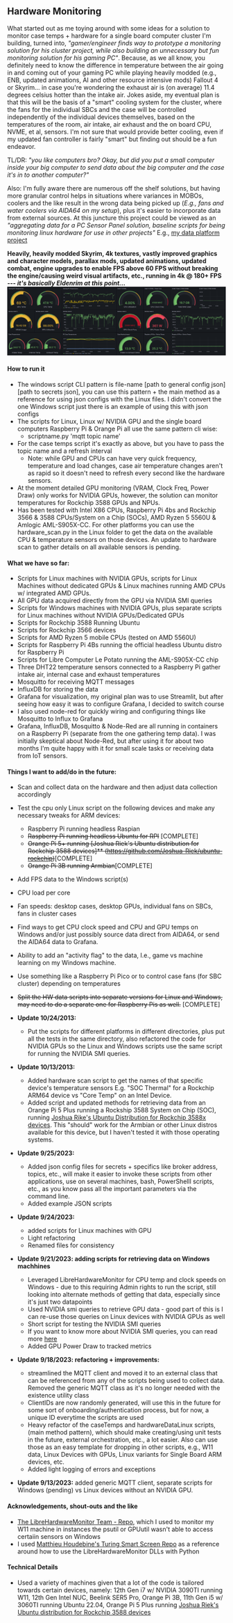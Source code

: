 ## Hardware Monitoring

What started out as me toying around with some ideas for a solution to monitor case temps + hardware for a single board computer cluster I'm building, turned into, *"gamer/engineer finds way to prototype a monitoring solution for his cluster project, while also building an unnecessary but fun monitoring solution for his gaming PC"*. Because, as we all know, you definitely need to know the difference in temperature between the air going in and coming out of your gaming PC while playing heavily modded (e.g., ENB, updated animations, AI and other resource intensive mods) Fallout 4 or Skyrim... in case you're wondering the exhaust air is (on average) 11.4 degrees celsius hotter than the intake air. Jokes aside, my eventual plan is that this will be the basis of a "smart" cooling system for the cluster, where the fans for the individual SBCs and the case will be controlled independently of the individual devices themselves, based on the temperatures of the room, air intake, air exhaust and the on board CPU, NVME, et al, sensors. I'm not sure that would provide better cooling, even if my updated fan controller is fairly "smart" but finding out should be a fun endeavor. 

TL/DR: *"you like computers bro? Okay, but did you put a small computer inside your big computer to send data about the big computer and the case it's in to another computer?"* 

Also: I'm fully aware there are numerous off the shelf solutions, but having more granular control helps in situations where variances in MOBOs, coolers and the like result in the wrong data being picked up (*E.g., fans and water coolers via AIDA64 on my setup*), plus it's easier to incorporate data from external sources. At this juncture this project could be viewed as an *"aggregating data for a PC Sensor Panel solution, baseline scripts for being monitoring linux hardware for use in other projects"*  E.g., [my data platform project](https://github.com/MarkhamLee/finance-productivity-iot-informational-weather-dashboard/tree/main/hardware_telemetry)


**Heavily, heavily modded Skyrim, 4k textures, vastly improved graphics and character models, parallax mods, updated animations, updated combat, engine upgrades to enable FPS above 60 FPS without breaking the engine/causing weird visual artifacts, etc., running in 4k @ 180+ FPS --- *it's basically Eldenrim at this point...*** 
![Dashboard Screenshot](/images/updated_screenshot.png)  

#### How to run it
* The windows script CLI pattern is file-name [path to general config json] [path to secrets json], you can use this pattern + the main method as a reference for using json configs with the Linux files. I didn't convert the one Windows script just there is an example of using this with json configs 
* The scripts for Linux, Linux w/ NVIDIA GPU and the single board computers Raspberry Pi & Orange Pi all use the same pattern cli wise: 
    * scriptname.py 'mqtt topic name'
* For the case temps script it's exactly as above, but you have to pass the topic name and a refresh interval 
    * Note: while GPU and CPUs can have very quick frequency, temperature and load changes, case air temperature changes aren't as rapid so it doesn't need to refresh every second like the hardware sensors. 
* At the moment detailed GPU monitoring (VRAM, Clock Freq, Power Draw) only works for NVIDIA GPUs, however, the solution can monitor temperatures for Rockchip 3588 GPUs and NPUs.
* Has been tested with Intel X86 CPUs, Raspberry Pi 4bs and Rockchip 3566 & 3588 CPUs/System on a Chip (SOCs), AMD Ryzen 5 5560U & Amlogic AML-S905X-CC. For other platforms you can use the hardware_scan.py in the Linux folder to get the data on the available CPU & temperature sensors on those devices. An update to hardware scan to gather details on all available sensors is pending. 


#### What we have so far: 
* Scripts for Linux machines with NVIDIA GPUs, scripts for Linux Machines without dedicated GPUs & Linux machines running AMD CPUs w/ integrated AMD GPUs. 
* All GPU data acquired directly from the GPU via NVIDIA SMI queries 
* Scripts for Windows machines with NVIDIA GPUs, plus separate scripts for Linux machines without NVIDIA GPUs/Dedicated GPUs  
* Scripts for Rockchip 3588 Running Ubuntu
* Scripts for Rockchip 3566 devices 
* Scripts for AMD Ryzen 5 mobile CPUs (tested on AMD 5560U)
* Scripts for Raspberry Pi 4Bs running the official headless Ubuntu distro for Raspberry Pi
* Scripts for Libre Computer Le Potato running the AML-S905X-CC chip
* Three DHT22 temperature sensors connected to a Raspberry Pi gather intake air, internal case and exhaust  temperatures 
* Mosquitto for receiving MQTT messages
* InfluxDB for storing the data
* Grafana for visualization, my original plan was to use Streamlit, but after seeing how easy it was to configure Grafana, I decided to switch course 
* I also used node-red for quickly wiring and configuring things like Mosquitto to Influx to Grafana 
* Grafana, InfluxDB, Mosquitto & Node-Red are all running in containers on a Raspberry Pi (separate from the one gathering temp data). I was initially skeptical about Node-Red, but after using it for about two months I'm quite happy with it for small scale tasks or receiving data from IoT sensors. 


#### Things I want to add/do in the future:
* Scan and collect data on the hardware and then adjust data collection accordingly 
* Test the cpu only Linux script on the following devices and make any necessary tweaks for ARM devices: 
    * Raspberry Pi running headless Raspian 
    * ~~Raspberry Pi running headless Ubuntu for RPI~~ [COMPLETE] 
    * ~~Orange Pi 5+ running [Joshua Riek's Ubuntu distribution for Rockchip 3588 devices]** (https://github.com/Joshua-Riek/ubuntu-rockchip)~~[COMPLETE] 
    * ~~Orange Pi 3B running Armbian~~[COMPLETE] 
* Add FPS data to the Windows script(s) 
* CPU load per core 
* Fan speeds: desktop cases, desktop GPUs, individual fans on SBCs, fans in cluster cases 
* Find ways to get CPU clock speed and CPU and GPU temps on Windows and/or just possibly source data direct from AIDA64, or send the AIDA64 data to Grafana. 
* Ability to add an "activity flag" to the data, I.e., game vs machine learning on my Windows machine. 
* Use something like a Raspberry Pi Pico or to control case fans (for SBC cluster) depending on temperatures
* ~~Split the HW data scripts into separate versions for Linux and Windows, may need to do a separate one for Raspberry Pis as well.~~ [COMPLETE]

* **Update 10/24/2013:**
    * Put the scripts for different platforms in different directories, plus put all the tests in the same directory, also refactored the code for NVIDIA GPUs so the Linux and Windows scripts use the same script for running the NVIDIA SMI queries.

* **Update 10/13/2013:**
    * Added hardware scan script to get the names of that specific device's temperature sensors E.g. "SOC Thermal" for a Rockchip ARM64 device vs "Core Temp" on an Intel Device.
    * Added script and updated methods for retrieving data from an Orange Pi 5 Plus running a Rockship 3588 System on Chip (SOC), running [Joshua Rike's Ubuntu Distribution for Rockchip 3588x devices](https://github.com/Joshua-Riek/ubuntu-rockchip). This "should" work for the Armbian or other Linux distros available for this device, but I haven't tested it with those operating systems. 

* **Update 9/25/2023:** 
    * Added json config files for secrets + specifics like broker address, topics, etc., will make it easier to invoke these scripts from other applications, use on several machines, bash, PowerShelll scripts, etc., as you know pass all the important parameters via the command line. 
    * Added example JSON scripts 


* **Update 9/24/2023:** 
    * added scripts for Linux machines with GPU 
    * Light refactoring
    * Renamed files for consistency 


* **Update 9/21/2023: adding scripts for retrieving data on Windows machhines** 
    * Leveraged LibreHardwareMonitor for CPU temp and clock speeds on Windows - due to this requiring Admin rights to run the script, still looking into alternate methods of getting that data, especially since it's just two datapoints 
    * Used NVIDIA smi queries to retrieve GPU data - good part of this is I can re-use those queries on Linux devices with NVIDIA GPUs as well 
    * Short script for testing the NVIDIA SMI queries 
    * If you want to know more about NVIDIA SMI queries, you can read more [here](https://enterprise-support.nvidia.com/s/article/Useful-nvidia-smi-Queries-2)
    * Added GPU Power Draw to tracked metrics 

* **Update 9/18/2023: refactoring + improvements:**
    * streamlined the MQTT client and moved it to an external class that can be referenced from
any of the scripts being used to collect data. Removed the generic MQTT class as it's no longer needed with the existence utility class 
    * ClientIDs are now randomly generated, will use this in the future for some sort of onboarding/authentication process, but for now, a unique ID everytime the scripts are used 
    * Heavy refactor of the caseTemps and hardwareDataLinux scripts, (main method pattern), which should make creating/using unit tests in the future, external orchestration, etc., a lot easier. Also can use those as an easy template for dropping in other scripts, e.g., W11 data, Linux Devices with GPUs, Linux variants for Single Board ARM devices, etc. 
    * Added light logging of errors and exceptions 

* **Update 9/13/2023:** added generic MQTT client, separate scripts for Windows (pending) vs Linux devices without an NVIDIA GPU. 


#### Acknowledgements, shout-outs and the like 
* [The LibreHardwareMonitor Team - Repo](https://github.com/LibreHardwareMonitor/LibreHardwareMonitor), which I used to monitor my W11 machine in instances the psutil or GPUutil wasn't able to access certaiin sensors on Windows
* I used [Matthieu Houdebine's Turing Smart Screen Repo](https://github.com/mathoudebine/turing-smart-screen-python) as a reference around how to use the LibreHardwareMonitor DLLs with Python 

#### Technical Details 
* Used a variety of machines given that a lot of the code is tailored towards certain devices, namely: 12th Gen i7 w/ NVIDIA 3090TI running W11, 12th Gen Intel NUC, Beelink SER5 Pro, Orange Pi 3B, 11th Gen i5 w/ 3060TI running Ubuntu 22.04, Orange Pi 5 Plus running [Joshua Riek's Ubuntu distribution for Rockchip 3588 devices](https://github.com/Joshua-Riek/ubuntu-rockchip) 
